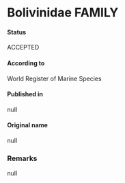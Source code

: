 Bolivinidae FAMILY
=======

#### Status
ACCEPTED

#### According to
World Register of Marine Species

#### Published in
null

#### Original name
null

### Remarks
null